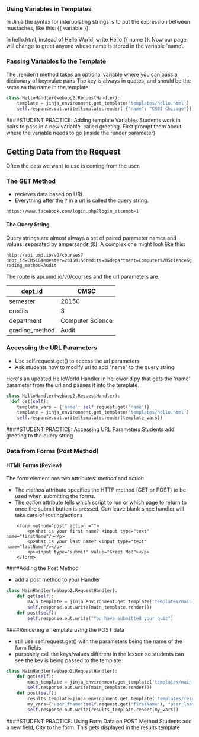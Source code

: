 
### Using Variables in Templates
In Jinja  the syntax for interpolating strings is to put the expression between mustaches, like this: {{ variable }}. 

In hello.html, instead of Hello World, write Hello {{ name }}. Now our page will change to greet anyone whose name is stored in the variable 'name'.

### Passing Variables to the Template
The .render() method takes an optional variable where you can pass a dictionary of key:value pairs
The key is always in quotes, and should be the same as the name in the template
```python
class HelloHandler(webapp2.RequestHandler):
    template = jinja_environment.get_template('templates/hello.html')
    self.response.out.write(template.render( {"name": "CSSI Chicago"}))
```

####STUDENT PRACTICE: Adding template Variables
Students work in pairs to pass in a new variable, called greeting. First prompt them about where the variable needs to go (inside the render parameter)


## Getting Data from the Request
Often the data we want to use is coming from the user.

### The GET Method
* recieves data based on URL
* Everything after the ? in a url is called the query string. 

`https://www.facebook.com/login.php?login_attempt=1`


#### The Query String
Query strings are almost always a set of paired parameter names and values, separated by ampersands (&). A complex one might look like this:

`http://api.umd.io/v0/courses?dept_id=CMSC&semester=201501&credits=3&department=Computer%20Science&grading_method=Audit`

The route is api.umd.io/v0/courses and the url parameters are:

| dept_id       | CMSC        | 
| ------------- |-------------|
| semester      | 20150       | 
| credits       | 3           | 
| department     | Computer Science   | 
|grading_method|Audit|



### Accessing the URL Parameters
* Use self.request.get() to access the url parameters
* Ask students how to modify url to add "name" to the query string

Here's an updated HelloWorld Handler in helloworld.py that gets the 'name' parameter from the url and passes it into the template.
```python
class HelloHandler(webapp2.RequestHandler):
  def get(self):
    template_vars = {'name': self.request.get('name')}
    template = jinja_environment.get_template('templates/hello.html')
    self.response.out.write(template.render(template_vars))
```

####STUDENT PRACTICE: Accessing URL Parameters
Students add greeting to the query string
 
### Data from Forms (Post Method)
#### HTML Forms (Review)

The form element has two attributes: _method_ and _action_.
* The _method_ attribute specifies the HTTP method (GET or POST) to be used when submitting the forms. 
* The _action_ attribute tells which script to run or which page to return to once the submit button is pressed. Can leave blank since handler will take care of routing/actions

```
	<form method="post" action ="">
		<p>What is your first name? <input type="text" name="firstName"/></p>
		<p>What is your last name? <input type="text" name="lastName"/></p>
		<p><input type="submit" value="Greet Me!"></p>
	</form>
```


####Adding the  Post Method
* add a post method to your Handler

```python
class MainHandler(webapp2.RequestHandler):
    def get(self):
    	main_template = jinja_environment.get_template('templates/main.html')
    	self.response.out.write(main_template.render())
    def post(self): 
    	self.response.out.write("You have submitted your quiz")
```

####Rendering a Template using the POST data
* still use self.request.get() with the parameters being the name of the form fields
* purposely call the keys/values different in the lesson so students can see the key is being passed to the template
```python
class MainHandler(webapp2.RequestHandler):
    def get(self):
    	main_template = jinja_environment.get_template('templates/main.html')
    	self.response.out.write(main_template.render())
    def post(self): 
    	results_template=jinja_environment.get_template('templates/results.html')
    	my_vars={"user_fname":self.request.get("firstName"), "user_lname":self.request.get("lastName")}
    	self.response.out.write(results_template.render(my_vars))
```
####STUDENT PRACTICE: Using Form Data on POST Method
Students add a new field, City to the form. This gets displayed in the results template
